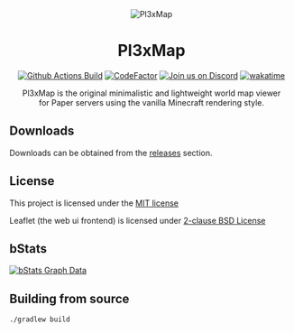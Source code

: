 <div align="center">
<img src="https://github.com/pl3xgaming/Pl3xMap/raw/v2/src/main/resources/web/images/og.png" alt="Pl3xMap">

# Pl3xMap

[![Github Actions Build](https://img.shields.io/github/workflow/status/pl3xgaming/Pl3xMap/Build?event=push&logo=github)](https://github.com/pl3xgaming/Pl3xMap/releases)
[![CodeFactor](https://www.codefactor.io/repository/github/pl3xgaming/Pl3xMap/badge)](https://www.codefactor.io/repository/github/pl3xgaming/Pl3xMap)
[![Join us on Discord](https://img.shields.io/discord/944144133054931025.svg?label=&logo=discord&logoColor=ffffff&color=7389D8&labelColor=6A7EC2)](https://discord.gg/nhGzEkwXQX)
[![wakatime](https://wakatime.com/badge/github/pl3xgaming/Pl3xMap.svg)](https://wakatime.com/badge/github/pl3xgaming/Pl3xMap)

Pl3xMap is the original minimalistic and lightweight world map viewer<br/>
for Paper servers using the vanilla Minecraft rendering style.

</div>

## Downloads
Downloads can be obtained from the [releases](https://github.com/pl3xgaming/Pl3xMap/releases) section.

## License

This project is licensed under the [MIT license](https://github.com/pl3xgaming/Pl3xMap/blob/master/LICENSE)

Leaflet (the web ui frontend) is licensed under [2-clause BSD License](https://github.com/Leaflet/Leaflet/blob/master/LICENSE)

## bStats

[![bStats Graph Data](https://bstats.org/signatures/bukkit/Pl3xMap.svg)](https://bstats.org/plugin/bukkit/Pl3xMap/10133)

## Building from source
```
./gradlew build
```

